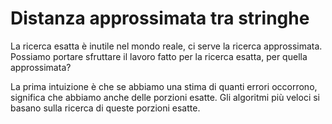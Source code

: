 # Distanza approssimata tra stringhe

La ricerca esatta è inutile nel mondo reale, ci serve la ricerca approssimata. Possiamo portare sfruttare il lavoro fatto per la ricerca esatta, per quella approssimata?

La prima intuizione è che se abbiamo una stima di quanti errori occorrono, significa che abbiamo anche delle porzioni esatte. Gli algoritmi più veloci si basano sulla ricerca di queste porzioni esatte.